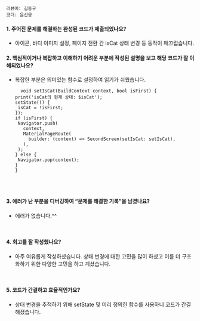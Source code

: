 ```리뷰어: 김동규```  
```코더: 윤선웅```
</br>  
#### 1. 주어진 문제를 해결하는 완성된 코드가 제출되었나요?  

* 아이콘, 바디 이미지 설정, 페이지 전환 간 isCat 상태 변경 등 동작이 매끄럽습니다.

#### 2. 핵심적이거나 복잡하고 이해하기 어려운 부분에 작성된 설명을 보고 해당 코드가 잘 이해되었나요?  
* 복잡한 부분은 의미있는 함수로 설정하여 읽기가 쉬웠습니다.
     
     ```
       void setIsCat(BuildContext context, bool isFirst) {
    print('isCat의 현재 상태: $isCat');
    setState(() {
      isCat = !isFirst;
    });
    if (isFirst) {
      Navigator.push(
        context,
        MaterialPageRoute(
          builder: (context) => SecondScreen(setIsCat: setIsCat),
        ),
      );
    } else {
      Navigator.pop(context);
    }
  }
                

</br>  

#### 3. 에러가 난 부분을 디버깅하여 “문제를 해결한 기록”을 남겼나요?  


* 에러가 없습니다.^^
</br>  

#### 4.  회고를 잘 작성했나요?  

* 아주 여유롭게 작성하셨습니다. 상태 변경에 대한 고민을 많이 하셨고 이를 더 구조화하기 위한 다양한 고민을 하고 계셨습니다.
</br>    

#### 5. 코드가 간결하고 효율적인가요?  
* 상태 변경을 추적하기 위해 setState 및 미리 정의한 함수를 사용하니 코드가 간결해졌습니다.